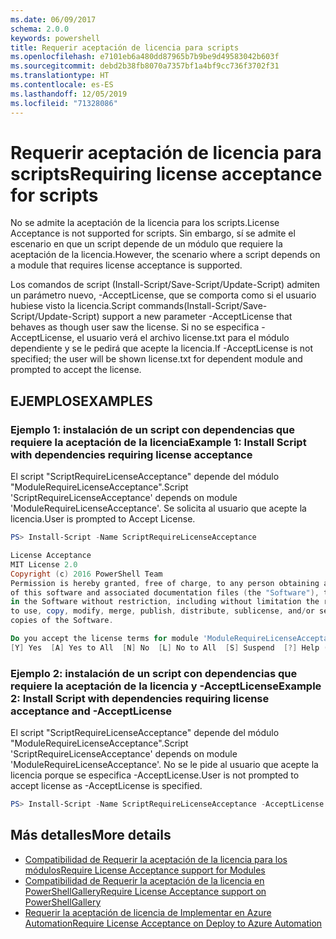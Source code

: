 ```yaml
---
ms.date: 06/09/2017
schema: 2.0.0
keywords: powershell
title: Requerir aceptación de licencia para scripts
ms.openlocfilehash: e7101eb6a480dd87965b7b9be9d49583042b603f
ms.sourcegitcommit: debd2b38fb8070a7357bf1a4bf9cc736f3702f31
ms.translationtype: HT
ms.contentlocale: es-ES
ms.lasthandoff: 12/05/2019
ms.locfileid: "71328086"
---
```

# <a name="requiring-license-acceptance-for-scripts"></a><span data-ttu-id="dadbf-103">Requerir aceptación de licencia para scripts</span><span class="sxs-lookup"><span data-stu-id="dadbf-103">Requiring license acceptance for scripts</span></span>

<span data-ttu-id="dadbf-104">No se admite la aceptación de la licencia para los scripts.</span><span class="sxs-lookup"><span data-stu-id="dadbf-104">License Acceptance is not supported for scripts.</span></span> <span data-ttu-id="dadbf-105">Sin embargo, sí se admite el escenario en que un script depende de un módulo que requiere la aceptación de la licencia.</span><span class="sxs-lookup"><span data-stu-id="dadbf-105">However, the scenario where a script depends on a module that requires license acceptance is supported.</span></span>

<span data-ttu-id="dadbf-106">Los comandos de script (Install-Script/Save-Script/Update-Script) admiten un parámetro nuevo, -AcceptLicense, que se comporta como si el usuario hubiese visto la licencia.</span><span class="sxs-lookup"><span data-stu-id="dadbf-106">Script commands(Install-Script/Save-Script/Update-Script) support a new parameter -AcceptLicense that behaves as though user saw the license.</span></span> <span data-ttu-id="dadbf-107">Si no se especifica -AcceptLicense, el usuario verá el archivo license.txt para el módulo dependiente y se le pedirá que acepte la licencia.</span><span class="sxs-lookup"><span data-stu-id="dadbf-107">If -AcceptLicense is not specified; the user will be shown license.txt for dependent module and prompted to accept the license.</span></span>

## <a name="examples"></a><span data-ttu-id="dadbf-108">EJEMPLOS</span><span class="sxs-lookup"><span data-stu-id="dadbf-108">EXAMPLES</span></span>

### <a name="example-1-install-script-with-dependencies-requiring-license-acceptance"></a><span data-ttu-id="dadbf-109">Ejemplo 1: instalación de un script con dependencias que requiere la aceptación de la licencia</span><span class="sxs-lookup"><span data-stu-id="dadbf-109">Example 1: Install Script with dependencies requiring license acceptance</span></span>

<span data-ttu-id="dadbf-110">El script "ScriptRequireLicenseAcceptance" depende del módulo "ModuleRequireLicenseAcceptance".</span><span class="sxs-lookup"><span data-stu-id="dadbf-110">Script 'ScriptRequireLicenseAcceptance' depends on module 'ModuleRequireLicenseAcceptance'.</span></span> <span data-ttu-id="dadbf-111">Se solicita al usuario que acepte la licencia.</span><span class="sxs-lookup"><span data-stu-id="dadbf-111">User is prompted to Accept License.</span></span>

```PowerShell
PS> Install-Script -Name ScriptRequireLicenseAcceptance

License Acceptance
MIT License 2.0
Copyright (c) 2016 PowerShell Team
Permission is hereby granted, free of charge, to any person obtaining a copy
of this software and associated documentation files (the "Software"), to deal
in the Software without restriction, including without limitation the rights
to use, copy, modify, merge, publish, distribute, sublicense, and/or sell
copies of the Software.

Do you accept the license terms for module 'ModuleRequireLicenseAcceptance'.
[Y] Yes  [A] Yes to All  [N] No  [L] No to All  [S] Suspend  [?] Help (default is "N"):
```

### <a name="example-2-install-script-with-dependencies-requiring-license-acceptance-and--acceptlicense"></a><span data-ttu-id="dadbf-112">Ejemplo 2: instalación de un script con dependencias que requiere la aceptación de la licencia y -AcceptLicense</span><span class="sxs-lookup"><span data-stu-id="dadbf-112">Example 2: Install Script with dependencies requiring license acceptance and -AcceptLicense</span></span>

<span data-ttu-id="dadbf-113">El script "ScriptRequireLicenseAcceptance" depende del módulo "ModuleRequireLicenseAcceptance".</span><span class="sxs-lookup"><span data-stu-id="dadbf-113">Script 'ScriptRequireLicenseAcceptance' depends on module 'ModuleRequireLicenseAcceptance'.</span></span> <span data-ttu-id="dadbf-114">No se le pide al usuario que acepte la licencia porque se especifica -AcceptLicense.</span><span class="sxs-lookup"><span data-stu-id="dadbf-114">User is not prompted to accept license as -AcceptLicense is specified.</span></span>

```PowerShell
PS> Install-Script -Name ScriptRequireLicenseAcceptance -AcceptLicense
```

## <a name="more-details"></a><span data-ttu-id="dadbf-115">Más detalles</span><span class="sxs-lookup"><span data-stu-id="dadbf-115">More details</span></span>

- [<span data-ttu-id="dadbf-116">Compatibilidad de Requerir la aceptación de la licencia para los módulos</span><span class="sxs-lookup"><span data-stu-id="dadbf-116">Require License Acceptance support for Modules</span></span>](module-license-acceptance.md)
- [<span data-ttu-id="dadbf-117">Compatibilidad de Requerir la aceptación de la licencia en PowerShellGallery</span><span class="sxs-lookup"><span data-stu-id="dadbf-117">Require License Acceptance support on PowerShellGallery</span></span>](../how-to/working-with-packages/packages-that-require-license-acceptance.md)
- [<span data-ttu-id="dadbf-118">Requerir la aceptación de licencia de Implementar en Azure Automation</span><span class="sxs-lookup"><span data-stu-id="dadbf-118">Require License Acceptance on Deploy to Azure Automation</span></span>](../how-to/working-with-packages/deploy-to-azure-automation.md)
